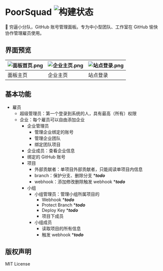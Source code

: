 # PoorSquad ![构建状态](https://github.com/naiba/poorsquad/workflows/Build%20Docker%20Image/badge.svg)

:call_me_hand: 穷逼小分队，GitHub 账号管理面板。专为中小型团队、工作室在 GitHub 愉快协作管理雇员使用。

## 界面预览

| ![面板首页.png](https://i.loli.net/2019/11/30/mnpwvNe3j7Es2WC.png) | ![企业主页.png](https://i.loli.net/2019/11/30/2tLDa618KTb4lEo.png) | ![站点登录.png](https://i.loli.net/2019/11/30/2OzkryKDcYXLGq9.png) |
| -------------------------------------------------------------- | -------------------------------------------------------------- | -------------------------------------------------------------- |
| 面板主页                                                           | 企业主页                                                           | 站点登录                                                           |

## 基本功能

- 雇员
  - 超级管理员：第一个登录到系统的人，具有最高（所有）权限
  - 企业：每个雇员可以自由添加企业
    - 企业管理员
      - 管理企业绑定的账号
      - 管理企业团队
      - 绑定团队项目
    - 企业成员：查看企业信息
    - 绑定的 GitHub 账号
    - 项目
      - 外部贡献者：单项目外部贡献者，只能阅读单项目内信息
      - branch：保护分支、删除分支 ****todo***
      - webhook：添加修改删除触发 webhook ****todo***
    - 小组
      - 小组管理员：管理小组所属项目的
        - Webhook ****todo***
        - Protect Branch ****todo***
        - Deploy Key ****todo***
        - 项目下成员
      - 小组成员
        - 读取项目的所有信息
        - 触发 webhook ****todo***

## 版权声明

MIT License
